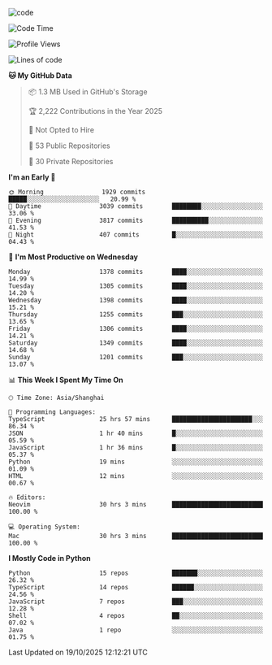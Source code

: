 
<!--
**liuyaanng/liuyaanng** is a ✨ _special_ ✨ repository because its `README.md` (this file) appears on your GitHub profile.

Here are some ideas to get you started:

- 🔭 I’m currently working on ...
- 🌱 I’m currently learning ...
- 👯 I’m looking to collaborate on ...
- 🤔 I’m looking for help with ...
- 💬 Ask me about ...
- 📫 How to reach me: ...
- 😄 Pronouns: ...
- ⚡ Fun fact: ...
-->


![code](https://cdn.jsdelivr.net/gh/liuyaanng/liuyaanng@1.0/code.gif) 

<!--START_SECTION:waka-->
![Code Time](http://img.shields.io/badge/Code%20Time-2%2C043%20hrs%2022%20mins-blue)

![Profile Views](http://img.shields.io/badge/Profile%20Views-0-blue)

![Lines of code](https://img.shields.io/badge/From%20Hello%20World%20I%27ve%20Written-28.9%20million%20lines%20of%20code-blue)

**🐱 My GitHub Data** 

> 📦 1.3 MB Used in GitHub's Storage 
 > 
> 🏆 2,222 Contributions in the Year 2025
 > 
> 🚫 Not Opted to Hire
 > 
> 📜 53 Public Repositories 
 > 
> 🔑 30 Private Repositories 
 > 
**I'm an Early 🐤** 

```text
🌞 Morning                1929 commits        █████░░░░░░░░░░░░░░░░░░░░   20.99 % 
🌆 Daytime                3039 commits        ████████░░░░░░░░░░░░░░░░░   33.06 % 
🌃 Evening                3817 commits        ██████████░░░░░░░░░░░░░░░   41.53 % 
🌙 Night                  407 commits         █░░░░░░░░░░░░░░░░░░░░░░░░   04.43 % 
```
📅 **I'm Most Productive on Wednesday** 

```text
Monday                   1378 commits        ████░░░░░░░░░░░░░░░░░░░░░   14.99 % 
Tuesday                  1305 commits        ████░░░░░░░░░░░░░░░░░░░░░   14.20 % 
Wednesday                1398 commits        ████░░░░░░░░░░░░░░░░░░░░░   15.21 % 
Thursday                 1255 commits        ███░░░░░░░░░░░░░░░░░░░░░░   13.65 % 
Friday                   1306 commits        ████░░░░░░░░░░░░░░░░░░░░░   14.21 % 
Saturday                 1349 commits        ████░░░░░░░░░░░░░░░░░░░░░   14.68 % 
Sunday                   1201 commits        ███░░░░░░░░░░░░░░░░░░░░░░   13.07 % 
```


📊 **This Week I Spent My Time On** 

```text
🕑︎ Time Zone: Asia/Shanghai

💬 Programming Languages: 
TypeScript               25 hrs 57 mins      ██████████████████████░░░   86.34 % 
JSON                     1 hr 40 mins        █░░░░░░░░░░░░░░░░░░░░░░░░   05.59 % 
JavaScript               1 hr 36 mins        █░░░░░░░░░░░░░░░░░░░░░░░░   05.37 % 
Python                   19 mins             ░░░░░░░░░░░░░░░░░░░░░░░░░   01.09 % 
HTML                     12 mins             ░░░░░░░░░░░░░░░░░░░░░░░░░   00.67 % 

🔥 Editors: 
Neovim                   30 hrs 3 mins       █████████████████████████   100.00 % 

💻 Operating System: 
Mac                      30 hrs 3 mins       █████████████████████████   100.00 % 
```

**I Mostly Code in Python** 

```text
Python                   15 repos            ███████░░░░░░░░░░░░░░░░░░   26.32 % 
TypeScript               14 repos            ██████░░░░░░░░░░░░░░░░░░░   24.56 % 
JavaScript               7 repos             ███░░░░░░░░░░░░░░░░░░░░░░   12.28 % 
Shell                    4 repos             ██░░░░░░░░░░░░░░░░░░░░░░░   07.02 % 
Java                     1 repo              ░░░░░░░░░░░░░░░░░░░░░░░░░   01.75 % 
```




 Last Updated on 19/10/2025 12:12:21 UTC
<!--END_SECTION:waka-->
